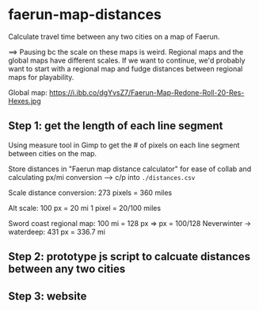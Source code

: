 # faerun-map-distances
Calculate travel time between any two cities on a map of Faerun.

==> Pausing bc the scale on these maps is weird. Regional maps and the global maps have different scales.
If we want to continue, we'd probably want to start with a regional map and fudge distances between regional maps for playability.


Global map: https://i.ibb.co/dgYvsZ7/Faerun-Map-Redone-Roll-20-Res-Hexes.jpg


## Step 1: get the length of each line segment

Using measure tool in Gimp to get the # of pixels on each line segment between cities on the map.

Store distances in "Faerun map distance calculator" for ease of collab and calculating px/mi conversion --> c/p into `./distances.csv`


Scale distance conversion:
273 pixels = 360 miles

Alt scale: 100 px = 20 mi
1 pixel = 20/100 miles


Sword coast regional map: 100 mi = 128 px ⇒  px = 100/128
Neverwinter -> waterdeep: 431 px = 336.7 mi





## Step 2: prototype js script to calcuate distances between any two cities


## Step 3: website
